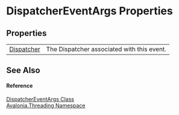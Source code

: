 # DispatcherEventArgs Properties




## Properties
<table>
<tr>
<td><a href="P_Avalonia_Threading_DispatcherEventArgs_Dispatcher">Dispatcher</a></td>
<td>The Dispatcher associated with this event.</td>
</tr>
</table>

## See Also


#### Reference
<a href="T_Avalonia_Threading_DispatcherEventArgs">DispatcherEventArgs Class</a>  
<a href="N_Avalonia_Threading">Avalonia.Threading Namespace</a>  
